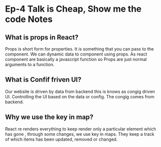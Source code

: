 # Ep-4 Talk is Cheap, Show me the code Notes

## What is props in React?
Props is short form for properties. It is something that you can pass to the component. We can dynamic data to component using props. As react component are basically a javascript function so Props are just normal arguments to a function.

## What is Confif friven UI?
Our website is driven by data from backend this is knows as congig driven UI. Controlling the UI based on the data or config. The congig comes from backend.

## Why we use the key in map?
React re renders everything to keep render only a particular element which has gone , through some changes, we use key in maps. They keep a track of which items has been updated, removed or changed.